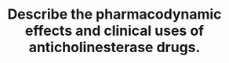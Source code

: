---
title: "Describe the pharmacodynamic effects and clinical uses of anticholinesterase drugs."
entityType: SAQ
exam: PEX
college: ANZCA
year: 2010
sitting: B
question: 5
passRate: 65
EC_expectedDomains:
- "A brief definition of an anti-cholinesterase and its effect on acetylcholine concentrations at cholinergic receptors was expected. Subsequently the marks were divided evenly between pharmacodynamics and clinical applications. Briefly an increase in acetylcholine levels at muscarinic receptors results in bradycardia, hypotension, salivation, bronchospasm, increased gut and urinary motility, miosis and central effects if the drug crosses the blood brain barrier."
EC_extraCredit:
- "Only a few candidates mentioned that muscarinic effects occurred at lower concentrations than nicotinic effects. Clinical uses of these agents are legion and were very well discussed. No value would be gained in repeating these here. Some candidates spent an inappropriate amount of time discussing organo-phosphates but by elaborating the adverse effects of these agents ('SLUDGE' acronym) they gained marks en passant for the pharmcodynamic effects"
EC_errorsCommon:
- "However the single largest error in answering this question was candidates discussed structure activity relationships and pharmacokinetics of individual agents at length and failed to mention any pharmacodynamics."
---